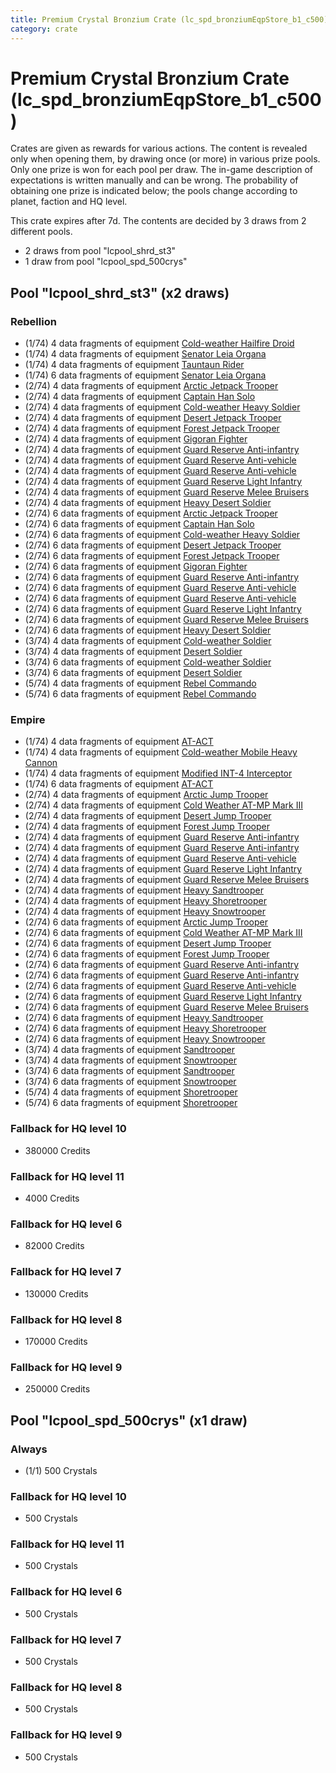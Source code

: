 ```yaml
---
title: Premium Crystal Bronzium Crate (lc_spd_bronziumEqpStore_b1_c500)
category: crate
---
```


# Premium Crystal Bronzium Crate (lc_spd_bronziumEqpStore_b1_c500)

Crates are given as rewards for various actions. The content is revealed only when opening them, by drawing once (or more) in various prize pools. Only one prize is won for each pool per draw. The in-game description of expectations is written manually and can be wrong. The probability of obtaining one prize is indicated below; the pools change according to planet, faction and HQ level.

This crate expires after 7d. The contents are decided by 3 draws from 2 different pools.
  * 2 draws from pool "lcpool_shrd_st3"
  * 1 draw from pool "lcpool_spd_500crys"

## Pool "lcpool_shrd_st3" (x2 draws)

### Rebellion

  * (1/74) 4 data fragments of equipment [Cold-weather Hailfire Droid](eqpRebelArcticHailfire)
  * (1/74) 4 data fragments of equipment [Senator Leia Organa](eqpRebelDiplomat)
  * (1/74) 4 data fragments of equipment [Tauntaun Rider](eqpRebelTauntaun)
  * (1/74) 6 data fragments of equipment [Senator Leia Organa](eqpRebelDiplomat)
  * (2/74) 4 data fragments of equipment [Arctic Jetpack Trooper](eqpRebelEchoBaseJetpackTrooper)
  * (2/74) 4 data fragments of equipment [Captain Han Solo](eqpRebelCaptainSolo)
  * (2/74) 4 data fragments of equipment [Cold-weather Heavy Soldier](eqpRebelEchoBaseHeavySoldier)
  * (2/74) 4 data fragments of equipment [Desert Jetpack Trooper](eqpRebelSandJetpackTrooper)
  * (2/74) 4 data fragments of equipment [Forest Jetpack Trooper](eqpRebelPentagonJetpackTrooper)
  * (2/74) 4 data fragments of equipment [Gigoran Fighter](eqpRebelShaggyAlien)
  * (2/74) 4 data fragments of equipment [Guard Reserve Anti-infantry](eqpRebelFactorySummonLight)
  * (2/74) 4 data fragments of equipment [Guard Reserve Anti-vehicle](eqpRebelBarracksSummonHeavy)
  * (2/74) 4 data fragments of equipment [Guard Reserve Anti-vehicle](eqpRebelFactorySummonHeavy)
  * (2/74) 4 data fragments of equipment [Guard Reserve Light Infantry](eqpRebelBarracksSummonLight)
  * (2/74) 4 data fragments of equipment [Guard Reserve Melee Bruisers](eqpRebelBarracksSummonMedium)
  * (2/74) 4 data fragments of equipment [Heavy Desert Soldier](eqpRebelHeavySandSoldier)
  * (2/74) 6 data fragments of equipment [Arctic Jetpack Trooper](eqpRebelEchoBaseJetpackTrooper)
  * (2/74) 6 data fragments of equipment [Captain Han Solo](eqpRebelCaptainSolo)
  * (2/74) 6 data fragments of equipment [Cold-weather Heavy Soldier](eqpRebelEchoBaseHeavySoldier)
  * (2/74) 6 data fragments of equipment [Desert Jetpack Trooper](eqpRebelSandJetpackTrooper)
  * (2/74) 6 data fragments of equipment [Forest Jetpack Trooper](eqpRebelPentagonJetpackTrooper)
  * (2/74) 6 data fragments of equipment [Gigoran Fighter](eqpRebelShaggyAlien)
  * (2/74) 6 data fragments of equipment [Guard Reserve Anti-infantry](eqpRebelFactorySummonLight)
  * (2/74) 6 data fragments of equipment [Guard Reserve Anti-vehicle](eqpRebelBarracksSummonHeavy)
  * (2/74) 6 data fragments of equipment [Guard Reserve Anti-vehicle](eqpRebelFactorySummonHeavy)
  * (2/74) 6 data fragments of equipment [Guard Reserve Light Infantry](eqpRebelBarracksSummonLight)
  * (2/74) 6 data fragments of equipment [Guard Reserve Melee Bruisers](eqpRebelBarracksSummonMedium)
  * (2/74) 6 data fragments of equipment [Heavy Desert Soldier](eqpRebelHeavySandSoldier)
  * (3/74) 4 data fragments of equipment [Cold-weather Soldier](eqpRebelEchoBaseSoldier)
  * (3/74) 4 data fragments of equipment [Desert Soldier](eqpRebelSandSoldier)
  * (3/74) 6 data fragments of equipment [Cold-weather Soldier](eqpRebelEchoBaseSoldier)
  * (3/74) 6 data fragments of equipment [Desert Soldier](eqpRebelSandSoldier)
  * (5/74) 4 data fragments of equipment [Rebel Commando](eqpRebelPentagonSoldier)
  * (5/74) 6 data fragments of equipment [Rebel Commando](eqpRebelPentagonSoldier)

### Empire

  * (1/74) 4 data fragments of equipment [AT-ACT](eqpEmpireCargoGreatDane)
  * (1/74) 4 data fragments of equipment [Cold-weather Mobile Heavy Cannon](eqpEmpireArcticMHC)
  * (1/74) 4 data fragments of equipment [Modified INT-4 Interceptor](eqpEmpireArcticINT4)
  * (1/74) 6 data fragments of equipment [AT-ACT](eqpEmpireCargoGreatDane)
  * (2/74) 4 data fragments of equipment [Arctic Jump Trooper](eqpEmpireSnowJumpTrooper)
  * (2/74) 4 data fragments of equipment [Cold Weather AT-MP Mark III](eqpEmpireArcticATMP)
  * (2/74) 4 data fragments of equipment [Desert Jump Trooper](eqpEmpireSandJumpTrooper)
  * (2/74) 4 data fragments of equipment [Forest Jump Trooper](eqpEmpirePentagonJumpTrooper)
  * (2/74) 4 data fragments of equipment [Guard Reserve Anti-infantry](eqpEmpireBarracksSummonHeavy)
  * (2/74) 4 data fragments of equipment [Guard Reserve Anti-infantry](eqpEmpireFactorySummonLight)
  * (2/74) 4 data fragments of equipment [Guard Reserve Anti-vehicle](eqpEmpireFactorySummonHeavy)
  * (2/74) 4 data fragments of equipment [Guard Reserve Light Infantry](eqpEmpireBarracksSummonLight)
  * (2/74) 4 data fragments of equipment [Guard Reserve Melee Bruisers](eqpEmpireBarracksSummonMedium)
  * (2/74) 4 data fragments of equipment [Heavy Sandtrooper](eqpEmpireHeavySandtrooper)
  * (2/74) 4 data fragments of equipment [Heavy Shoretrooper](eqpEmpirePentagonHeavyTrooper)
  * (2/74) 4 data fragments of equipment [Heavy Snowtrooper](eqpEmpireHeavySnowtrooper)
  * (2/74) 6 data fragments of equipment [Arctic Jump Trooper](eqpEmpireSnowJumpTrooper)
  * (2/74) 6 data fragments of equipment [Cold Weather AT-MP Mark III](eqpEmpireArcticATMP)
  * (2/74) 6 data fragments of equipment [Desert Jump Trooper](eqpEmpireSandJumpTrooper)
  * (2/74) 6 data fragments of equipment [Forest Jump Trooper](eqpEmpirePentagonJumpTrooper)
  * (2/74) 6 data fragments of equipment [Guard Reserve Anti-infantry](eqpEmpireBarracksSummonHeavy)
  * (2/74) 6 data fragments of equipment [Guard Reserve Anti-infantry](eqpEmpireFactorySummonLight)
  * (2/74) 6 data fragments of equipment [Guard Reserve Anti-vehicle](eqpEmpireFactorySummonHeavy)
  * (2/74) 6 data fragments of equipment [Guard Reserve Light Infantry](eqpEmpireBarracksSummonLight)
  * (2/74) 6 data fragments of equipment [Guard Reserve Melee Bruisers](eqpEmpireBarracksSummonMedium)
  * (2/74) 6 data fragments of equipment [Heavy Sandtrooper](eqpEmpireHeavySandtrooper)
  * (2/74) 6 data fragments of equipment [Heavy Shoretrooper](eqpEmpirePentagonHeavyTrooper)
  * (2/74) 6 data fragments of equipment [Heavy Snowtrooper](eqpEmpireHeavySnowtrooper)
  * (3/74) 4 data fragments of equipment [Sandtrooper](eqpEmpireSandtrooper)
  * (3/74) 4 data fragments of equipment [Snowtrooper](eqpEmpireSnowtrooper)
  * (3/74) 6 data fragments of equipment [Sandtrooper](eqpEmpireSandtrooper)
  * (3/74) 6 data fragments of equipment [Snowtrooper](eqpEmpireSnowtrooper)
  * (5/74) 4 data fragments of equipment [Shoretrooper](eqpEmpirePentagonTrooper)
  * (5/74) 6 data fragments of equipment [Shoretrooper](eqpEmpirePentagonTrooper)

### Fallback for HQ level 10

  * 380000 Credits

### Fallback for HQ level 11

  * 4000 Credits

### Fallback for HQ level 6

  * 82000 Credits

### Fallback for HQ level 7

  * 130000 Credits

### Fallback for HQ level 8

  * 170000 Credits

### Fallback for HQ level 9

  * 250000 Credits

## Pool "lcpool_spd_500crys" (x1 draw)

### Always

  * (1/1) 500 Crystals

### Fallback for HQ level 10

  * 500 Crystals

### Fallback for HQ level 11

  * 500 Crystals

### Fallback for HQ level 6

  * 500 Crystals

### Fallback for HQ level 7

  * 500 Crystals

### Fallback for HQ level 8

  * 500 Crystals

### Fallback for HQ level 9

  * 500 Crystals